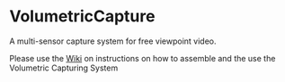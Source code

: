 # VolumetricCapture
A multi-sensor capture system for free viewpoint video.

Please use the [Wiki](https://github.com/VCL3D/VolumetricCapture/wiki) on instructions on how to assemble and the use the Volumetric Capturing System
